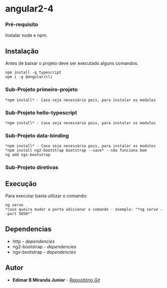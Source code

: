 # angular2-4

### Pré-requisito

Instalar node e npm.

## Instalação

Antes de baixar o projeto deve ser executado alguns comandos.

 ```
 npm install -g typescript
 npm i -g @angular/cli
 ```

### Sub-Projeto primeiro-projeto

 ```
 *npm install* - Caso seja necessário pois, para instalar os modulos
 ```

### Sub-Projeto hello-typescript

 ```
 *npm install* - Caso seja necessário pois, para instalar os modulos
 ```

### Sub-Projeto data-binding

```
*npm install* - Caso seja necessário pois, para instalar os modulos
*npm install ng2-bootstrap bootstrap --save* - não funciona bem
ng add ngx-bootstrap
```

### Sub-Projeto diretivas

## Execução

Para executar basta utilizar o comando:

 ```
 ng serve
 *caso queira mudar a porta adicionar o comando - exemplo: "*ng serve --port 5050*"
 ```

## Dependencias

* http          - *dependencies*
* ng2-bootstrap - *dependencies*
* ngx-bootstrap - *dependencies*


## Autor

* **Edimar B Miranda Junior** - *[Repositório Git](https://github.com/edimarbmjunior)*